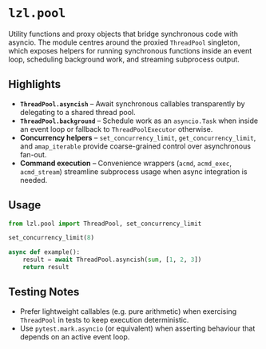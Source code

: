 # `lzl.pool`

Utility functions and proxy objects that bridge synchronous code with asyncio.
The module centres around the proxied `ThreadPool` singleton, which exposes
helpers for running synchronous functions inside an event loop, scheduling
background work, and streaming subprocess output.

## Highlights
- **`ThreadPool.asyncish`** – Await synchronous callables transparently by
  delegating to a shared thread pool.
- **`ThreadPool.background`** – Schedule work as an `asyncio.Task` when inside
  an event loop or fallback to `ThreadPoolExecutor` otherwise.
- **Concurrency helpers** – `set_concurrency_limit`, `get_concurrency_limit`,
  and `amap_iterable` provide coarse-grained control over asynchronous fan-out.
- **Command execution** – Convenience wrappers (`acmd`, `acmd_exec`,
  `acmd_stream`) streamline subprocess usage when async integration is needed.

## Usage
```python
from lzl.pool import ThreadPool, set_concurrency_limit

set_concurrency_limit(8)

async def example():
    result = await ThreadPool.asyncish(sum, [1, 2, 3])
    return result
```

## Testing Notes
- Prefer lightweight callables (e.g. pure arithmetic) when exercising
  `ThreadPool` in tests to keep execution deterministic.
- Use `pytest.mark.asyncio` (or equivalent) when asserting behaviour that
  depends on an active event loop.
